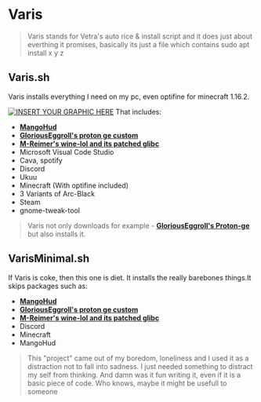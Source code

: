 # Varis
> Varis stands for Vetra's auto rice & install script and it does just about everthing it promises, basically its just a file which contains sudo apt install x y z 
## Varis.sh
Varis installs everything I need on my pc, even optifine for minecraft 1.16.2.  

[![INSERT YOUR GRAPHIC HERE](https://media.discordapp.net/attachments/334004876596084737/759173430074540072/unknown.png?width=1194&height=671)]()
That includes:
- <a href="https://github.com/flightlessmango/MangoHud" target="_blank">**MangoHud**</a>
- <a href="https://github.com/GloriousEggroll/proton-ge-custom" target="_blank">**GloriousEggroll's proton ge custom**</a>
- <a href="https://github.com/M-Reimer/wine-lol" target="_blank">**M-Reimer's wine-lol and its patched glibc**</a>
- Microsoft Visual Code Studio
- Cava, spotify
- Discord
- Ukuu
- Minecraft (With optifine included)
- 3 Variants of Arc-Black 
- Steam
- gnome-tweak-tool
> Varis not only downloads for example - <a href="https://github.com/GloriousEggroll/proton-ge-custom" target="_blank">**GloriousEggroll's Proton-ge**</a>
but also installs it.
## VarisMinimal.sh
If Varis is coke, then this one is diet. It installs the really barebones things.It skips packages such as:
- <a href="https://github.com/flightlessmango/MangoHud" target="_blank">**MangoHud**</a>
- <a href="https://github.com/GloriousEggroll/proton-ge-custom" target="_blank">**GloriousEggroll's proton ge custom**</a>
- <a href="https://github.com/M-Reimer/wine-lol" target="_blank">**M-Reimer's wine-lol and its patched glibc**</a>
- Discord
- Minecraft
- MangoHud
> This "project" came out of my boredom, loneliness and I used it as a distraction not to fall into sadness. I just needed something to distract my self from thinking. And damn was it fun writing it, even if it is a basic piece of code. Who knows, maybe it might be usefull to someone
